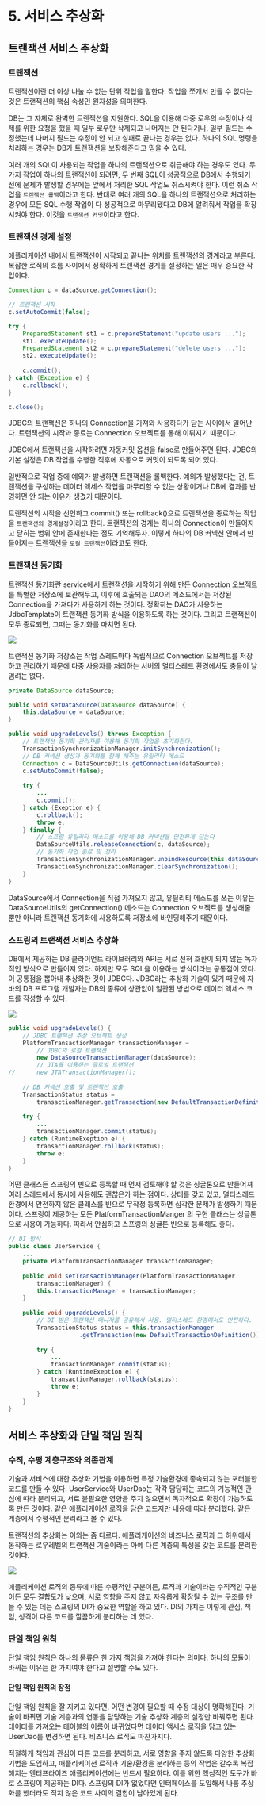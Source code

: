 # 5. 서비스 추상화

## 트랜잭션 서비스 추상화

### 트랜잭션

트랜잭션이란 더 이상 나눌 수 없는 단위 작업을 말한다. 작업을 쪼개서 만들 수 없다는 것은 트랜잭션의 핵심 속성인 원자성을 의미한다.

DB는 그 자체로 완벽한 트랜잭션을 지원한다. SQL을 이용해 다중 로우의 수정이나 삭제를 위한 요청을 했을 때 일부 로우만 삭제되고 나머지는 안 된다거나, 일부 필드는 수정했는데 나머지 필드는 수정이 안 되고 실패로 끝나는 경우는 없다. 하나의 SQL 명령을 처리하는 경우는 DB가 트랜잭션을 보장해준다고 믿을 수 있다.

여러 개의 SQL이 사용되는 작업을 하나의 트랜잭션으로 취급해야 하는 경우도 있다. 두 가지 작업이 하나의 트랜잭션이 되려면, 두 번째 SQL이 성공적으로 DB에서 수행되기 전에 문제가 발생할 경우에는 앞에서 처리한 SQL 작업도 취소시켜야 한다. 이런 취소 작업을 `트랜잭션 롤백`이라고 한다. 반대로 여러 개의 SQL을 하나의 트랜잭션으로 처리하는 경우에 모든 SQL 수행 작업이 다 성공적으로 마무리됐다고 DB에 알려줘서 작업을 확장시켜야 한다. 이것을 `트랜잭션 커밋`이라고 한다.

### 트랜잭션 경계 설정

애플리케이션 내에서 트랜잭션이 시작되고 끝나는 위치를 트랜잭션의 경계라고 부른다. 복잡한 로직의 흐름 사이에서 정확하게 트랜잭션 경계를 설정하는 일은 매우 중요한 작업이다.

```java
Connection c = dataSource.getConnection();

// 트랜잭션 시작
c.setAutoCommit(false);

try {
    PreparedStatement st1 = c.prepareStatement("update users ...");
    st1. executeUpdate();
    PreparedStatement st2 = c.prepareStatement("delete users ...");
    st2. executeUpdate();
    
    c.commit();
} catch (Exception e) {
    c.rollback();
}

c.close();
```

JDBC의 트랜잭션은 하나의 Connection을 가져와 사용하다가 닫는 사이에서 일어난다. 트랜잭션의 시작과 종료는 Connection 오브젝트를 통해 이뤄지기 때문이다.

JDBC에서 트랜잭션을 시작하려면 자동커밋 옵션을 false로 만들어주면 된다. JDBC의 기본 설정은 DB 작업을 수행한 직후에 자동으로 커밋이 되도록 되어 있다.

일반적으로 작업 중에 예외가 발생하면 트랜잭션을 롤백한다. 예외가 발생했다는 건, 트랜잭션을 구성하는 데이터 액세스 작업을 마무리할 수 없는 상황이거나 DB에 결과를 반영하면 안 되는 이유가 생겼기 때문이다.

트랜잭션의 시작을 선언하고 commit\(\) 또는 rollback\(\)으로 트랜잭션을 종료하는 작업을 `트랜잭션의 경계설정`이라고 한다. 트랜잭션의 경계는 하나의 Connection이 만들어지고 닫히는 범위 안에 존재한다는 점도 기억해두자. 이렇게 하나의 DB 커넥션 안에서 만들어지는 트랜잭션을 `로컬 트랜잭션`이라고도 한다.

### 트랜잭션 동기화

트랜잭션 동기화란 service에서 트랜잭션을 시작하기 위해 만든 Connection 오브젝트를 특별한 저장소에 보관해두고, 이후에 호출되는 DAO의 메소드에서는 저장된 Connection을 가져다가 사용하게 하는 것이다. 정확히는 DAO가 사용하는 JdbcTemplate이 트랜잭션 동기화 방식을 이용하도록 하는 것이다. 그리고 트랜잭션이 모두 종료되면, 그때는 동기화를 마치면 된다.

![](../../.gitbook/assets/2020-07-29-10.20.42.png)

트랜잭션 동기화 저장소는 작업 스레드마다 독립적으로 Connection 오브젝트를 저장하고 관리하기 때문에 다중 사용자를 처리하는 서버의 멀티스레드 환경에서도 충돌이 날 염려는 없다.

```java
private DataSource dataSource;

public void setDataSource(DataSource dataSource) {
    this.dataSource = dataSource;
}

public void upgradeLevels() throws Exception {
    // 트랜잭션 동기화 관리자를 이용해 동기화 작업을 초기화한다.
    TransactionSynchronizationManager.initSynchronization();
    // DB 커넥션 생성과 동기화를 함께 해주는 유틸리티 메소드
    Connection c = DataSourceUtils.getConnection(dataSource);
    c.setAutoCommit(false);
    
    try {
        ...
        c.commit();
    } catch (Exeption e) {
        c.rollback();
        throw e;
    } finally {
        // 스프링 유틸리티 메소드를 이용해 DB 커넥션을 안전하게 닫는다
        DataSourceUtils.releaseConnection(c, dataSource);
        // 동기화 작업 종료 및 정리
        TransactionSynchronizationManager.unbindResource(this.dataSource);
        TransactionSynchronizationManager.clearSynchronization();
    }
}
```

DataSource에서 Connection을 직접 가져오지 않고, 유틸리티 메소드를 쓰는 이유는 DataSourceUtils의 getConnection\(\) 메소드는 Connection 오브젝트를 생성해줄 뿐만 아니라 트랜잭션 동기화에 사용하도록 저장소에 바인딩해주기 때문이다.

### 스프링의 트랜잭션 서비스 추상화

DB에서 제공하는 DB 클라이언트 라이브러리와 API는 서로 전혀 호환이 되지 않는 독자적인 방식으로 만들어져 있다. 하지만 모두 SQL을 이용하는 방식이라는 공통점이 있다. 이 공통점을 뽑아내 추상화한 것이 JDBC다. JDBC라는 추상화 기술이 있기 때문에 자바의 DB 프로그램 개발자는 DB의 종류에 상관없이 일관된 방법으로 데이터 액세스 코드를 작성할 수 있다.

![](../../.gitbook/assets/2020-07-29-10.41.39.png)

```java
public void upgradeLevels() {
    // JDBC 트랜잭션 추상 오브젝트 생성
    PlatformTransactionManager transactionManager = 
        // JDBC의 로컬 트랜잭션
        new DataSourceTransactionManager(dataSource);
        // JTA를 이용하는 글로벌 트랜잭션
//      new JTATransactionManager();
       
    // DB 커넥션 호출 및 트랜잭션 호출 
    TransactionStatus status = 
        transactionManager.getTransaction(new DefaultTransactionDefinition());
    
    try {
        ...
        transactionManager.commit(status);
    } catch (RuntimeExeption e) {
        transactionManager.rollback(status);
        throw e;
    }
}
```

어떤 클래스든 스프링의 빈으로 등록할 때 먼저 검토해야 할 것은 싱글톤으로 만들어져 여러 스레드에서 동시에 사용해도 괜찮은가 하는 점이다. 상태를 갖고 있고, 멀티스레드 환경에서 안전하지 않은 클래스를 빈으로 무작정 등록하면 심각한 문제가 발생하기 때문이다. 스프링이 제공하는 모든 PlatformTransactionManger 의 구현 클래스는 싱글톤으로 사용이 가능하다. 따라서 안심하고 스프링의 싱글톤 빈으로 등록해도 좋다.

```java
// DI 방식
public class UserService {
    ...
    private PlatformTransactionManager transactionManager;
    
    public void setTransactionManager(PlatformTransactionManager
        transactionManager) {
        this.transactionManager = transactionManager;
    }
    
    public void upgradeLevels() {
        // DI 받은 트랜잭션 매니저를 공유해서 사용. 멀티스레드 환경에서도 안전하다.
        TransactionStatus status = this.transactionManager
                    .getTransaction(new DefaultTransactionDefinition());
                    
        try {
            ...
            transactionManager.commit(status);
        } catch (RuntimeExeption e) {
            transactionManager.rollback(status);
            throw e;
        }
    }
}
```

## 서비스 추상화와 단일 책임 원칙

### 수직, 수평 계층구조와 의존관계

기술과 서비스에 대한 추상화 기법을 이용하면 특정 기술환경에 종속되지 않는 포터블한 코드를 만들 수 있다. UserService와 UserDao는 각각 담당하는 코드의 기능적인 관심에 따라 분리되고, 서로 불필요한 영향을 주지 않으면서 독자적으로 확장이 가능하도록 만든 것이다. 같은 애플리케이션 로직을 담은 코드지만 내용에 따라 분리했다. 같은 계층에서 수평적인 분리라고 볼 수 있다.

트랜잭션의 추상화는 이와는 좀 다르다. 애플리케이션의 비즈니스 로직과 그 하위에서 동작하는 로우레벨의 트랜잭션 기술이라는 아예 다른 계층의 특성을 갖는 코드를 분리한 것이다.

![](../../.gitbook/assets/2020-07-29-11.08.14.png)

애플리케이션 로직의 종류에 따른 수평적인 구분이든, 로직과 기술이라는 수직적인 구분이든 모두 결합도가 낮으며, 서로 영향을 주지 않고 자유롭게 확장될 수 있는 구조를 만들 수 있는 데는 스프링의 DI가 중요한 역할을 하고 있다. DI의 가치는 이렇게 관심, 책임, 성격이 다른 코드를 깔끔하게 분리하는 데 있다.

### 단일 책임 원칙

단일 책임 원칙은 하나의 몯류은 한 가지 책임을 가져야 한다는 의미다. 하나의 모듈이 바뀌는 이유는 한 가지여야 한다고 설명할 수도 있다.

#### 단일 책임 원칙의 장점

단일 책임 원칙을 잘 지키고 있다면, 어떤 변경이 필요할 때 수정 대상이 명확해진다. 기술이 바뀌면 기술 계층과의 연동을 담당하는 기술 추상화 계층의 설정만 바꿔주면 된다. 데이터를 가져오는 테이블의 이름이 바뀌었다면 데이터 액세스 로직을 담고 있는 UserDao를 변경하면 된다. 비즈니스 로직도 마찬가지다.

적절하게 책임과 관심이 다른 코드를 분리하고, 서로 영향을 주지 않도록 다양한 추상화 기법을 도입하고, 애플리케이션 로직과 기술/환경을 분리하는 등의 작업은 갈수록 복잡해지는 엔터프라이즈 애플리케이션에는 반드시 필요하다. 이를 위한 핵심적인 도구가 바로 스프링이 제공하는 DI다. 스프링의 DI가 없었다면 인터페이스를 도입해서 나름 추상화를 했더라도 적지 않은 코드 사이의 결합이 남아있게 된다.

